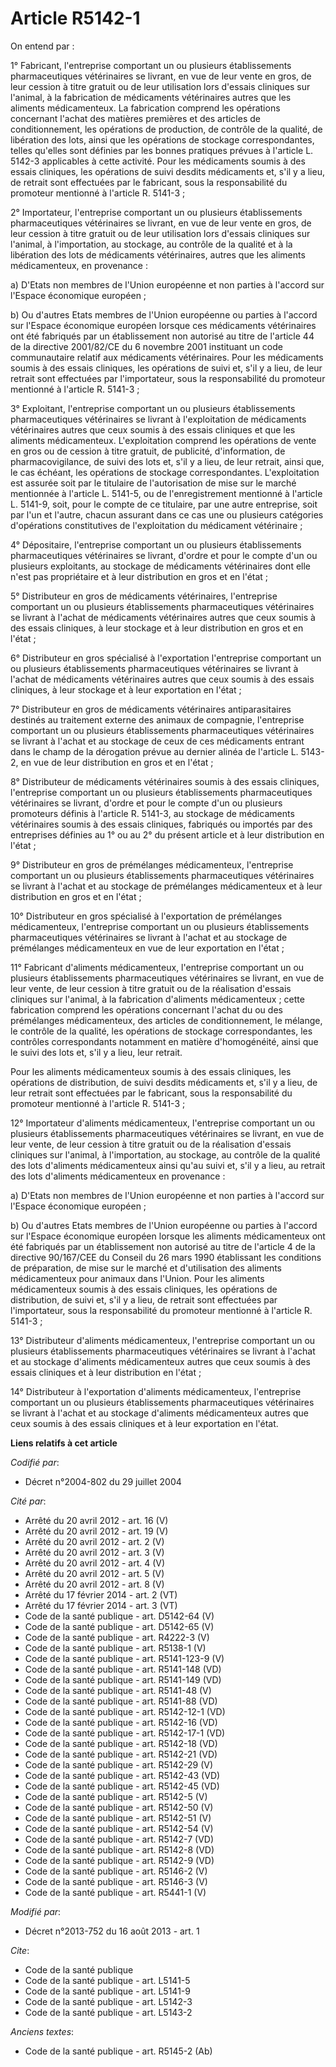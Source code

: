 # Article R5142-1

On entend par :

1° Fabricant, l'entreprise comportant un ou plusieurs établissements pharmaceutiques vétérinaires se livrant, en vue de leur
vente en gros, de leur cession à titre gratuit ou de leur utilisation lors d'essais cliniques sur l'animal, à la fabrication
de médicaments vétérinaires autres que les aliments médicamenteux. La fabrication comprend les opérations concernant l'achat
des matières premières et des articles de conditionnement, les opérations de production, de contrôle de la qualité, de
libération des lots, ainsi que les opérations de stockage correspondantes, telles qu'elles sont définies par les bonnes
pratiques prévues à l'article L. 5142-3 applicables à cette activité. Pour les médicaments soumis à des essais cliniques, les
opérations de suivi desdits médicaments et, s'il y a lieu, de retrait sont effectuées par le fabricant, sous la
responsabilité du promoteur mentionné à l'article R. 5141-3 ;

2° Importateur, l'entreprise comportant un ou plusieurs établissements pharmaceutiques vétérinaires se livrant, en vue de
leur vente en gros, de leur cession à titre gratuit ou de leur utilisation lors d'essais cliniques sur l'animal, à
l'importation, au stockage, au contrôle de la qualité et à la libération des lots de médicaments vétérinaires, autres que les
aliments médicamenteux, en provenance :

a) D'Etats non membres de l'Union européenne et non parties à l'accord sur l'Espace économique européen ;

b) Ou d'autres Etats membres de l'Union européenne ou parties à l'accord sur l'Espace économique européen lorsque ces
médicaments vétérinaires ont été fabriqués par un établissement non autorisé au titre de l'article 44 de la directive
2001/82/CE du 6 novembre 2001 instituant un code communautaire relatif aux médicaments vétérinaires. Pour les médicaments
soumis à des essais cliniques, les opérations de suivi et, s'il y a lieu, de leur retrait sont effectuées par l'importateur,
sous la responsabilité du promoteur mentionné à l'article R. 5141-3 ;

3° Exploitant, l'entreprise comportant un ou plusieurs établissements pharmaceutiques vétérinaires se livrant à
l'exploitation de médicaments vétérinaires autres que ceux soumis à des essais cliniques et que les aliments médicamenteux.
L'exploitation comprend les opérations de vente en gros ou de cession à titre gratuit, de publicité, d'information, de
pharmacovigilance, de suivi des lots et, s'il y a lieu, de leur retrait, ainsi que, le cas échéant, les opérations de
stockage correspondantes. L'exploitation est assurée soit par le titulaire de l'autorisation de mise sur le marché mentionnée
à l'article L. 5141-5, ou de l'enregistrement mentionné à l'article L. 5141-9, soit, pour le compte de ce titulaire, par une
autre entreprise, soit par l'un et l'autre, chacun assurant dans ce cas une ou plusieurs catégories d'opérations
constitutives de l'exploitation du médicament vétérinaire ;

4° Dépositaire, l'entreprise comportant un ou plusieurs établissements pharmaceutiques vétérinaires se livrant, d'ordre et
pour le compte d'un ou plusieurs exploitants, au stockage de médicaments vétérinaires dont elle n'est pas propriétaire et à
leur distribution en gros et en l'état ;

5° Distributeur en gros de médicaments vétérinaires, l'entreprise comportant un ou plusieurs établissements pharmaceutiques
vétérinaires se livrant à l'achat de médicaments vétérinaires autres que ceux soumis à des essais cliniques, à leur stockage
et à leur distribution en gros et en l'état ;

6° Distributeur en gros spécialisé à l'exportation l'entreprise comportant un ou plusieurs établissements pharmaceutiques
vétérinaires se livrant à l'achat de médicaments vétérinaires autres que ceux soumis à des essais cliniques, à leur stockage
et à leur exportation en l'état ;

7° Distributeur en gros de médicaments vétérinaires antiparasitaires destinés au traitement externe des animaux de compagnie,
l'entreprise comportant un ou plusieurs établissements pharmaceutiques vétérinaires se livrant à l'achat et au stockage de
ceux de ces médicaments entrant dans le champ de la dérogation prévue au dernier alinéa de l'article L. 5143-2, en vue de
leur distribution en gros et en l'état ;

8° Distributeur de médicaments vétérinaires soumis à des essais cliniques, l'entreprise comportant un ou plusieurs
établissements pharmaceutiques vétérinaires se livrant, d'ordre et pour le compte d'un ou plusieurs promoteurs définis à
l'article R. 5141-3, au stockage de médicaments vétérinaires soumis à des essais cliniques, fabriqués ou importés par des
entreprises définies au 1° ou au 2° du présent article et à leur distribution en l'état ;

9° Distributeur en gros de prémélanges médicamenteux, l'entreprise comportant un ou plusieurs établissements pharmaceutiques
vétérinaires se livrant à l'achat et au stockage de prémélanges médicamenteux et à leur distribution en gros et en l'état ;

10° Distributeur en gros spécialisé à l'exportation de prémélanges médicamenteux, l'entreprise comportant un ou plusieurs
établissements pharmaceutiques vétérinaires se livrant à l'achat et au stockage de prémélanges médicamenteux en vue de leur
exportation en l'état ;

11° Fabricant d'aliments médicamenteux, l'entreprise comportant un ou plusieurs établissements pharmaceutiques vétérinaires
se livrant, en vue de leur vente, de leur cession à titre gratuit ou de la réalisation d'essais cliniques sur l'animal, à la
fabrication d'aliments médicamenteux ; cette fabrication comprend les opérations concernant l'achat du ou des prémélanges
médicamenteux, des articles de conditionnement, le mélange, le contrôle de la qualité, les opérations de stockage
correspondantes, les contrôles correspondants notamment en matière d'homogénéité, ainsi que le suivi des lots et, s'il y a
lieu, leur retrait.

Pour les aliments médicamenteux soumis à des essais cliniques, les opérations de distribution, de suivi desdits médicaments
et, s'il y a lieu, de leur retrait sont effectuées par le fabricant, sous la responsabilité du promoteur mentionné à
l'article R. 5141-3 ;

12° Importateur d'aliments médicamenteux, l'entreprise comportant un ou plusieurs établissements pharmaceutiques vétérinaires
se livrant, en vue de leur vente, de leur cession à titre gratuit ou de la réalisation d'essais cliniques sur l'animal, à
l'importation, au stockage, au contrôle de la qualité des lots d'aliments médicamenteux ainsi qu'au suivi et, s'il y a lieu,
au retrait des lots d'aliments médicamenteux en provenance :

a) D'Etats non membres de l'Union européenne et non parties à l'accord sur l'Espace économique européen ;

b) Ou d'autres Etats membres de l'Union européenne ou parties à l'accord sur l'Espace économique européen lorsque les
aliments médicamenteux ont été fabriqués par un établissement non autorisé au titre de l'article 4 de la directive 90/167/CEE
du Conseil du 26 mars 1990 établissant les conditions de préparation, de mise sur le marché et d'utilisation des aliments
médicamenteux pour animaux dans l'Union. Pour les aliments médicamenteux soumis à des essais cliniques, les opérations de
distribution, de suivi et, s'il y a lieu, de retrait sont effectuées par l'importateur, sous la responsabilité du promoteur
mentionné à l'article R. 5141-3 ;

13° Distributeur d'aliments médicamenteux, l'entreprise comportant un ou plusieurs établissements pharmaceutiques
vétérinaires se livrant à l'achat et au stockage d'aliments médicamenteux autres que ceux soumis à des essais cliniques et à
leur distribution en l'état ;

14° Distributeur à l'exportation d'aliments médicamenteux, l'entreprise comportant un ou plusieurs établissements
pharmaceutiques vétérinaires se livrant à l'achat et au stockage d'aliments médicamenteux autres que ceux soumis à des essais
cliniques et à leur exportation en l'état.

**Liens relatifs à cet article**

_Codifié par_:

  - Décret n°2004-802 du 29 juillet 2004

_Cité par_:

  - Arrêté du 20 avril 2012 - art. 16 (V)
  - Arrêté du 20 avril 2012 - art. 19 (V)
  - Arrêté du 20 avril 2012 - art. 2 (V)
  - Arrêté du 20 avril 2012 - art. 3 (V)
  - Arrêté du 20 avril 2012 - art. 4 (V)
  - Arrêté du 20 avril 2012 - art. 5 (V)
  - Arrêté du 20 avril 2012 - art. 8 (V)
  - Arrêté du 17 février 2014 - art. 2 (VT)
  - Arrêté du 17 février 2014 - art. 3 (VT)
  - Code de la santé publique - art. D5142-64 (V)
  - Code de la santé publique - art. D5142-65 (V)
  - Code de la santé publique - art. R4222-3 (V)
  - Code de la santé publique - art. R5138-1 (V)
  - Code de la santé publique - art. R5141-123-9 (V)
  - Code de la santé publique - art. R5141-148 (VD)
  - Code de la santé publique - art. R5141-149 (VD)
  - Code de la santé publique - art. R5141-48 (V)
  - Code de la santé publique - art. R5141-88 (VD)
  - Code de la santé publique - art. R5142-12-1 (VD)
  - Code de la santé publique - art. R5142-16 (VD)
  - Code de la santé publique - art. R5142-17-1 (VD)
  - Code de la santé publique - art. R5142-18 (VD)
  - Code de la santé publique - art. R5142-21 (VD)
  - Code de la santé publique - art. R5142-29 (V)
  - Code de la santé publique - art. R5142-43 (VD)
  - Code de la santé publique - art. R5142-45 (VD)
  - Code de la santé publique - art. R5142-5 (V)
  - Code de la santé publique - art. R5142-50 (V)
  - Code de la santé publique - art. R5142-51 (V)
  - Code de la santé publique - art. R5142-54 (V)
  - Code de la santé publique - art. R5142-7 (VD)
  - Code de la santé publique - art. R5142-8 (VD)
  - Code de la santé publique - art. R5142-9 (VD)
  - Code de la santé publique - art. R5146-2 (V)
  - Code de la santé publique - art. R5146-3 (V)
  - Code de la santé publique - art. R5441-1 (V)

_Modifié par_:

  - Décret n°2013-752 du 16 août 2013 - art. 1

_Cite_:

  - Code de la santé publique
  - Code de la santé publique - art. L5141-5
  - Code de la santé publique - art. L5141-9
  - Code de la santé publique - art. L5142-3
  - Code de la santé publique - art. L5143-2

_Anciens textes_:

  - Code de la santé publique - art. R5145-2 (Ab)
